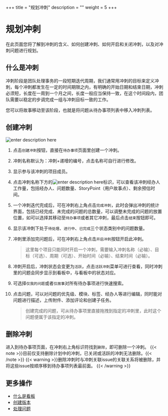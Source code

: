 ﻿+++
title = "规划冲刺"
description = ""
weight = 5
+++

# 规划冲刺
   
在此页面您将了解到冲刺的含义、如何创建冲刺、如何开启和关闭冲刺，以及对冲刺问题进行规划。

## 什么是冲刺

冲刺阶段是团队处理事务的一段短期迭代周期，我们通常用冲刺的目标来定义冲刺，每个冲刺都发生在一定的时间期限之内，有明确的开始日期和结束日期，冲刺必须短，长度在一周到一个月之间，长度一般应当保持一致，在这个时间段内，团队需要以稳定的步调完成一组与冲刺目标一致的工作。

您可以将故事移动至该阶段，也就是将问题从待办事项列表中移入冲刺列表。

## 创建冲刺

![enter description here](/docs/user-guide/agile/imge/image19.png)

1. 点击`创建冲刺`按钮，直接在`待办事项`页面里创建一个冲刺。

2. 冲刺名称默认为：冲刺+递增的编号，点击名称可自行进行修改。

3. 显示参与该冲刺的项目成员。

4. 点击冲刺名称下方的![enter description here](/docs/user-guide/agile/imge/image1.png "image1")标识，可以查看该冲刺经办人工作量，包括经办人、问题数量、StoryPoint（用户故事点）、剩余预估时间。

5. 一个冲刺迭代完成后，可在冲刺右上角点击`完成冲刺`，此时会弹出冲刺的统计界面，包括已经完成、未完成的问题的总数量，可以调整未完成的问题的放置位置，如可以选择其移动至`待办事项`或者其它冲刺，最后点击`结束`按钮即可。

6. 显示该冲刺下处于`待处理`、`进行中`、`已完成`三个状态类别中的问题数量。

7. 冲刺里添加完问题后，可在冲刺右上角点击`开启冲刺`按钮开启此冲刺。

    <blockquote class="note">
    这里每个项目只能同时开启一个冲刺，需要输入冲刺名称（必输）、目标（可选）、周期（可选）、开始时间（必输）、结束时间（必输）。
</blockquote>


8. 冲刺开启后，冲刺状态会变更为`活跃`，点击`活跃冲刺`菜单可进行查看，同时冲刺里的问题会同步显示到看板中，与看板中的状态对应。

9. 可选择`仅我的问题`或者`仅故事`对所有待办事项进行快速搜索。

10. 点击问题，可以对问题的优先级、模块、标签、经办人等进行编辑，同时能对问题进行描述，上传附件、添加评论和创建子任务。

    <blockquote class="note">
    创建完成的问题，可从待办事项里直接拖拽到指定的冲刺里，此时这个问题便属于该指定的冲刺。
</blockquote>

## 删除冲刺
进入到待办事项页面，在冲刺右上角标识符找到`删除`，即可删除一个冲刺。
{{< note >}}目前仅支持删除计划中的冲刺，已关闭或活跃的冲刺无法删除。{{< /note >}}
{{< warning >}}删除冲刺时与冲刺关联issue的关联关系将被删除，并将这些issue按顺序移到待办事项列表最前面。 {{< /warning >}}

## 更多操作

- [什么是看板](../../sprint)
- [创建版本](../version)
- [处理问题](../../issue/manage-issue) 




